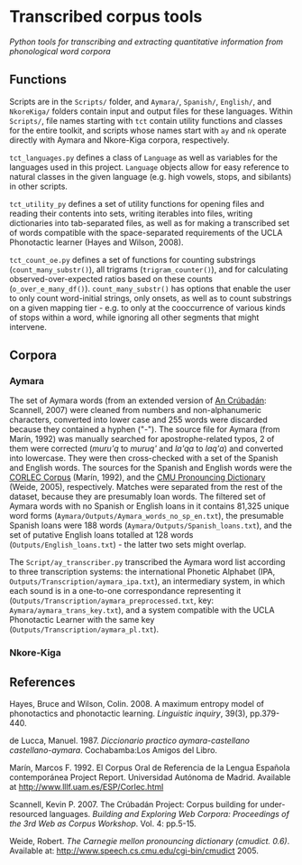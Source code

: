 # Transcribed corpus tools
*Python tools for transcribing and extracting quantitative information from phonological word corpora*

## Functions
Scripts are in the ```Scripts/``` folder, and ```Aymara/```, ```Spanish/```, ```English/```, and ```NkoreKiga/``` folders contain input and output files for these languages. Within ```Scripts/```, file names starting with ```tct``` contain utility functions and classes for the entire toolkit, and scripts whose names start with ```ay``` and ```nk``` operate directly with Aymara and Nkore-Kiga corpora, respectively.

```tct_languages.py``` defines a class of ```Language``` as well as variables for the languages used in this project. ```Language``` objects allow for easy reference to natural classes in the given language (e.g. high vowels, stops, and sibilants) in other scripts.

```tct_utility_py``` defines a set of utility functions for opening files and reading their contents into sets, writing iterables into files, writing dictionaries into tab-separated files, as well as for making a transcribed set of words compatible with the space-separated requirements of the UCLA Phonotactic learner (Hayes and Wilson, 2008).

```tct_count_oe.py``` defines a set of functions for counting substrings (```count_many_substr()```), all trigrams (```trigram_counter()```), and for calculating observed-over-expected ratios based on these counts (```o_over_e_many_df()```). ```count_many_substr()``` has options that enable the user to only count word-initial strings, only onsets, as well as to count substrings on a given mapping tier - e.g. to only at the cooccurrence of various kinds of stops within a word, while ignoring all other segments that might intervene.


## Corpora
### Aymara
The set of Aymara words (from an extended version of [An Crúbadán](http://crubadan.org/languages/ay): Scannell, 2007) were cleaned from numbers and non-alphanumeric characters, converted into lower case and 255 words were discarded because they contained a hyphen ("-"). The source file for Aymara (from Marín, 1992) was manually searched for apostrophe-related typos, 2 of them were corrected (_muru'q_ to _muruq'_ and _la'qa_ to _laq'a_) and converted into lowercase. They were then cross-checked with a set of the Spanish and English words. The sources for the Spanish and English words were the [CORLEC Corpus](http://www.lllf.uam.es/ESP/Corlec.html) (Marín, 1992), and the [CMU Pronouncing Dictionary](http://www.speech.cs.cmu.edu/cgi-bin/cmudict) (Weide, 2005), respectively. Matches were separated from the rest of the dataset, because they are presumably loan words. The filtered set of Aymara words with no Spanish or English loans in it contains 81,325 unique word forms (```Aymara/Outputs/Aymara_words_no_sp_en.txt```), the presumable Spanish loans were 188 words (```Aymara/Outputs/Spanish_loans.txt```), and the set of putative English loans totalled at 128 words (```Outputs/English_loans.txt```) - the latter two sets might overlap.

The ```Script/ay_transcriber.py``` transcribed the Aymara word list according to three transcription systems: the international Phonetic Alphabet (IPA, ```Outputs/Transcription/aymara_ipa.txt```), an intermediary system, in which each sound is in a one-to-one correspondance representing it (```Outputs/Transcription/aymara_preprocessed.txt```, key: ```Aymara/aymara_trans_key.txt```), and a system compatible with the UCLA Phonotactic Learner with the same key (```Outputs/Transcription/aymara_pl.txt```).

### Nkore-Kiga

<!--Aymara-word-corpus
A word corpus of Aymara

Scripts are in the ```Scripts/``` folder, the ```Inputs/``` folder contains the input files, and the ```Outputs/``` folder contains the output files of the scripts. Within the ```Outputs/``` folder, the ```Outputs/Transcription/``` folder contains the transcription outputs - so far only complete for full words and the ```Outputs/Counts/``` folder contains raw counts (```Outputs/Counts/Raw```) of certain ngrams the list of matching words (```Outputs/Counts/Lists```) as well as observed-over-expected (O/E) values counted based on the raw counts (```Outputs/Counts/OE```).

The ```Scripts/languages.py``` file defines the class ```Language```, which is a systematic way of representing the sounds of a language. It allows for reference to natural classes within a language through attributes of a ```Language``` instance. The aymara sound system is also defined in the file as a variable. (Further attributes might be added to the class in the future depending on what languages will be implemented.)

The ```Scripts/ay_sp_en_filter.py``` file reads in three types of information: a set of Spanish words from text files in subfolders ([CORLEC Corpus](http://www.lllf.uam.es/ESP/Corlec.html): Marín, 1992), and a set of English ([CMU Pronouncing Dictionary](http://www.speech.cs.cmu.edu/cgi-bin/cmudict): Weide, 2005) and Aymara words ([An Crúbadán](http://crubadan.org/languages/ay): Scannell, 2007) from a file each. When read in, words are cleaned from numbers and non-alphanumeric characters, converted into lower case and 255 words were discarded because they contained a hyphen ("-"). The source file for Aymara (from Marín, 1992) was manually searched for apostrophe-related typos, 2 of them were corrected (_muru'q_ to _muruq'_ and _la'qa_ to _laq'a_).

The set of Aymara words are then cross-checked with both the Spanish and English words (in that order), and the words in the Aymara dictionary that match Spanish or English words are separated from the rest of the dataset, because they are presumable loan words. The script writes into three files: a filtered set of Aymara words with no Spanish or English loans in it (```Outputs/Aymara_words_no_sp_en.txt``` 81,325 unique word forms), the set of words that were filtered out because they appear in the Spanish word list as well (```Outputs/Spanish_loans.txt```, 188 words), and the set of words that were filtered out because they appear in the English word list as well (```Outputs/English_loans.txt```, 128 words) - the latter two sets might overlap. All words are lowercase.

```Scripts/ay_transcriber.py``` transcribes the ```Outputs/Aymara_words_no_sp_en.txt``` word list into IPA (International Phonetic Alphabet; ```Outputs/Transcription/aymara_ipa.txt```) and a transcription compatible with the UCLA Phonotactic Learner (Hayes and Wilson, 2008; ```Outputs/Transcription/aymara_pl.txt```), to which the definition of segments is in ```Outputs/Features.txt```. In addition, ```Scripts/ay_transcriber.py``` also generates a "pre-processed" file (```Outputs/Transcription/aymara_preprocessed.txt```), in which the representation of words is the same as their UCLA PL representation without spaces (i.e. sounds and representing unigrams are in one-to-one correspondence). A total of 11 words were discarded at this stage because of misplaced "'" characters - indicating ejectives. 1 because of missing vowel (_j'cha_), 3 because of ejectival closure between vowels (_cha'amañchistañapatakiwa_, _chu'uqi_, _chi'är_), 3 word forms had stops with both aspiration and ejectival closure (_kh'antatina_, _ph'ich'i_, _wichh'inqhapa_), and 4 word forms had ejectival closure marked in places where the only only adjacent consonant was not a stop (_huka'mp_, _arts'i_, _his'a_, _inamayayt'a'yi_). Words containing more than 2 adjacent instances of the same sound (e.g. 'aaa') were also removed. The resulting set of words was 81,206 mono- and polymorphemic Aymara word forms.

```Scripts/ay_delucca_rooter.py``` reads in a set of previously segmented word forms from the de Lucca dictionary (1987) and splits them into roots and suffixes. It then uses this list of suffixes and stems to eliminate non-root forms from the wordlist in the ```Outputs/Transcription/aymara_preprocessed.txt``` file. Words are eliminated if they start with a root from the de Lucca dictionary. Moreover, since roots in Aymara are typically 1-3 syllables long and there are no prefixes in the languages, words are reduced to their first 3 syllables. These 3-syllable substrings are then checked for word-final suffixes.

```Scripts/ay_counter.py``` contains various functions for counting relevant ngrams in the ```Outputs/Transcription/aymara_preprocessed.txt``` file for word forms and ```Inputs/delucca/ay_trans_roots_delucca.txt``` for roots. It can count instances of one ngram, multiple ones, with the options of only looking for word-initial matches and projecting on a certain tier. It outputs results into the ```Outputs/Counts/Raw/``` and ```Outputs/Counts/Lists/``` folders (for counts and list of matching words, respectively. (This file might be separated into a language-specific file - with a ```main()``` function only - and a general file that can be used in other corpora.)

```Scripts/ay_obs_over_exp.py``` counts observed-over-expected values on the outputs of ```ay_counter.py``` in ```Counts/Raw/``` for both word forms and roots with the use of the Ngram class and some functions defined in the file. (This file might be separated into a language-specific file - with a ```main()``` function only - and a general file that can be used in other corpora.)
-->


## References
Hayes, Bruce and Wilson, Colin. 2008. A maximum entropy model of phonotactics and phonotactic learning. _Linguistic inquiry_, 39(3), pp.379-440.

de Lucca, Manuel. 1987. _Diccionario practico aymara-castellano castellano-aymara_. Cochabamba:Los Amigos del Libro.

Marín, Marcos F. 1992. El Corpus Oral de Referencia de la Lengua Española contemporánea Project Report. Universidad Autónoma de Madrid. Available at <http://www.lllf.uam.es/ESP/Corlec.html> 

Scannell, Kevin P. 2007. The Crúbadán Project: Corpus building for under-resourced languages. _Building and Exploring Web Corpora: Proceedings of the 3rd Web as Corpus Workshop_. Vol. 4: pp.5-15.

Weide, Robert. _The Carnegie mellon pronouncing dictionary (cmudict. 0.6)_. Available at:  <http://www.speech.cs.cmu.edu/cgi-bin/cmudict> 2005.

